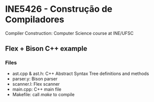 # INE5426 - Construção de Compiladores

Compiler Construction: Computer Science course at INE/UFSC

## Flex + Bison C++ example

### Files

* ast.cpp & ast.h: C++ Abstract Syntax Tree definitions and methods
* parser.y: Bison parser
* scanner.l: Flex scanner
* main.cpp: C++ main file
* Makefile: call *make* to compile
